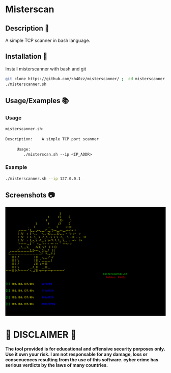 # Misterscan 


## Description 📖
A simple TCP scanner in bash language.


## Installation 🚀

Install misterscanner with bash and git

```bash
git clone https://github.com/kh40zz/misterscanner/ ;  cd misterscanner chmod +x misterscanner.sh
./misterscanner.sh
```

## Usage/Examples 📚

### Usage
```
misterscanner.sh:

Description:	A simple TCP port scanner

	 Usage:
		./misterscan.sh --ip <IP_ADDR>
```

### Example

```bash
./misterscanner.sh --ip 127.0.0.1
```

## Screenshots 📷

![App Screenshot](https://raw.githubusercontent.com/kh40zz/misterscanner/refs/heads/main/img/example.png)



# 🚨 DISCLAIMER 🚨

**The tool provided is for educational and offensive security porposes only. Use it own your risk. I am not responsable for any damage, loss or consecuences resulting from the use of this software. cyber crime has serious verdicts by the laws of many countries.**

